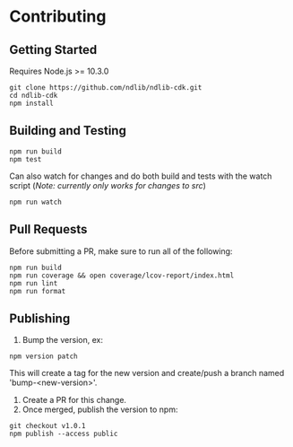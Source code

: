 # Contributing

## Getting Started
Requires Node.js >= 10.3.0
```shell
git clone https://github.com/ndlib/ndlib-cdk.git
cd ndlib-cdk
npm install
```

## Building and Testing
```shell
npm run build
npm test
```

Can also watch for changes and do both build and tests with the watch script (*Note: currently only works for changes to src*)
```shell
npm run watch
```

## Pull Requests
Before submitting a PR, make sure to run all of the following:
```shell
npm run build
npm run coverage && open coverage/lcov-report/index.html
npm run lint
npm run format
```

## Publishing
1. Bump the version, ex:
```shell
npm version patch
```
This will create a tag for the new version and create/push a branch named 'bump-\<new-version\>'.
1. Create a PR for this change.
1. Once merged, publish the version to npm:
```shell
git checkout v1.0.1
npm publish --access public
```